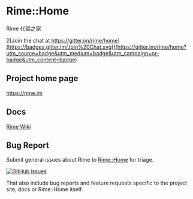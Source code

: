 # Rime::Home

Rime 代碼之家

[![Join the chat at https://gitter.im/rime/home](https://badges.gitter.im/Join%20Chat.svg)](https://gitter.im/rime/home?utm_source=badge&utm_medium=badge&utm_campaign=pr-badge&utm_content=badge)

## Project home page

<https://rime.im>

## Docs

[Rime Wiki](https://github.com/rime/home/wiki)

## Bug Report

Submit general issues about Rime to [Rime::Home](https://github.com/rime/home/issues) for triage.

[![GitHub issues](https://img.shields.io/github/issues/rime/home.svg)](https://github.com/rime/home/issues)

That also include bug reports and feature requests specific to the project site, docs or Rime::Home itself.
